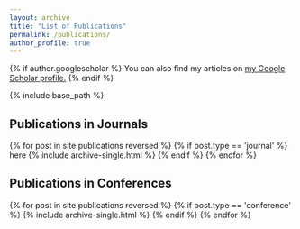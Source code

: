 ```yaml
---
layout: archive
title: "List of Publications"
permalink: /publications/
author_profile: true
---
```


{% if author.googlescholar %}
  You can also find my articles on <u><a href="{{author.googlescholar}}">my Google Scholar profile</a>.</u>
{% endif %}

{% include base_path %}

Publications in Journals
------

{% for post in site.publications reversed %}
  {% if post.type == 'journal' %}
    here
    {% include archive-single.html %}
  {% endif %}
{% endfor %}

Publications in Conferences
------

{% for post in site.publications reversed %}
  {% if post.type == 'conference' %}
    {% include archive-single.html %}
  {% endif %}
{% endfor %}

